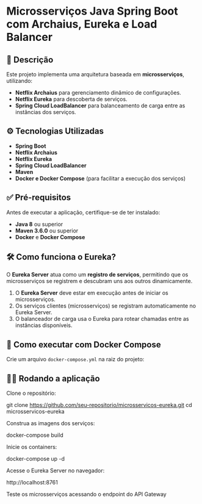 # Microsserviços Java Spring Boot com Archaius, Eureka e Load Balancer

## 📌 Descrição
Este projeto implementa uma arquitetura baseada em **microsserviços**, utilizando:

- **Netflix Archaius** para gerenciamento dinâmico de configurações.
- **Netflix Eureka** para descoberta de serviços.
- **Spring Cloud LoadBalancer** para balanceamento de carga entre as instâncias dos serviços.

## ⚙️ Tecnologias Utilizadas

- **Spring Boot**
- **Netflix Archaius**
- **Netflix Eureka**
- **Spring Cloud LoadBalancer**
- **Maven**
- **Docker e Docker Compose** (para facilitar a execução dos serviços)

## ✅ Pré-requisitos

Antes de executar a aplicação, certifique-se de ter instalado:

- **Java 8** ou superior
- **Maven 3.6.0** ou superior
- **Docker** e **Docker Compose**

## 🛠️ Como funciona o Eureka?

O **Eureka Server** atua como um **registro de serviços**, permitindo que os microsserviços se registrem e descubram uns aos outros dinamicamente.

1. O **Eureka Server** deve estar em execução antes de iniciar os microsserviços.
2. Os serviços clientes (microsserviços) se registram automaticamente no Eureka Server.
3. O balanceador de carga usa o Eureka para rotear chamadas entre as instâncias disponíveis.

## 🚀 Como executar com Docker Compose


Crie um arquivo `docker-compose.yml` na raiz do projeto:

## 🏃‍♂️ Rodando a aplicação

Clone o repositório:


git clone https://github.com/seu-repositorio/microsservicos-eureka.git
cd microsservicos-eureka

Construa as imagens dos serviços:

docker-compose build

Inicie os containers:

docker-compose up -d

Acesse o Eureka Server no navegador:

http://localhost:8761

Teste os microsserviços acessando o endpoint do API Gateway
